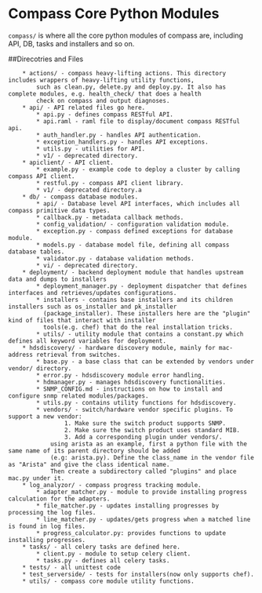 Compass Core Python Modules
===========================
`compass/` is where all the core python modules of compass are, including API, DB, tasks and installers and so on.

##Direcotries and Files

        * actions/ - compass heavy-lifting actions. This directory includes wrappers of heavy-lifting utility functions,
            such as clean.py, delete.py and deploy.py. It also has complete modules, e.g. health_check/ that does a health   
            check on compass and output diagnoses. 
        * api/ - API related files go here.
            * api.py - defines compass RESTful API. 
            * api.raml - raml file to display/document compass RESTful api.
            * auth_handler.py - handles API authentication.
            * exception_handlers.py - handles API exceptions.
            * utils.py - utilities for API.
            * v1/ - deprecated directory.
        * apiclient/ - API client.
            * example.py - example code to deploy a cluster by calling compass API client.
            * restful.py - compass API client library.
            * v1/ - deprecated directory.a
        * db/ - compass database modules.
            * api/ - Database level API interfaces, which includes all compass primitive data types.
            * callback.py - metadata callback methods.
            * config_validation/ - configuration validation module.
            * exception.py - compass defined exceptions for database module.
            * models.py - database model file, defining all compass database tables.
            * validator.py - database validation methods.
            * vi/ - deprecated directory.
        * deployment/ - backend deployment module that handles upstream data and dumps to installers
            * deployment_manager.py - deployment dispatcher that defines interfaces and retrieves/updates configurations.
            * installers - contains base installers and its children installers such as os_installer and pk_installer
              (package_installer). These installers here are the "plugin" kind of files that interact with installer
              tools(e.g. chef) that do the real installation tricks.
            * utils/ - utility module that contains a constant.py which defines all keyword variables for deployment.
        * hdsdiscovery/ - hardware discovery module, mainly for mac-address retrieval from switches.
            * base.py - a base class that can be extended by vendors under vendor/ directory.
            * error.py - hdsdiscovery module error handling.
            * hdmanager.py - manages hdsdiscovery functionalities.
            * SNMP_CONFIG.md - instructions on how to install and configure snmp related modules/packages.
            * utils.py - contains utility functions for hdsdiscovery.
            * vendors/ - switch/hardware vendor specific plugins. To support a new vendor:
                    1. Make sure the switch product supports SNMP.
                    2. Make sure the switch product uses standard MIB.
                    3. Add a corresponding plugin under vendors/.
                using arista as an example, first a python file with the same name of its parent directory should be added
                (e.g: arista.py). Define the class_name in the vendor file as "Arista" and give the class identical name.
                Then create a subdirectory called "plugins" and place mac.py under it.
        * log_analyzor/ - compass progress tracking module.
            * adapter_matcher.py - module to provide installing progress calculation for the adapters.
            * file_matcher.py - updates installing progresses by processing the log files.
            * line_matcher.py - updates/gets progress when a matched line is found in log files.
            * progress_calculator.py: provides functions to update installing progresses.
        * tasks/ - all celery tasks are defined here.
            * client.py - module to setup celery client.
            * tasks.py - defines all celery tasks.
        * tests/ - all unittest code
        * test_serverside/ - tests for installers(now only supports chef).
        * utils/ - compass core module utility functions.
